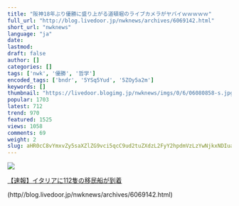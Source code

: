 ```yaml
---
title: "阪神18年ぶり優勝に盛り上がる道頓堀のライブカメラがヤバイｗｗｗｗｗ"
full_url: "http://blog.livedoor.jp/nwknews/archives/6069142.html"
short_url: "nwknews"
language: "ja"
date: 
lastmod: 
draft: false
author: []
categories: []
tags: ['nwk', '優勝', '哲学']
encoded_tags: ['bndr', '5YSq5Yud', '5ZOy5a2m']
keywords: []
thumbnail: "https://livedoor.blogimg.jp/nwknews/imgs/0/6/06080858-s.jpg"
popular: 1703
latest: 712
trend: 970
featured: 1525
views: 1058
comments: 69
weight: 2
slug: aHR0cC8vYmxvZy5saXZlZG9vci5qcC9ud2tuZXdzL2FyY2hpdmVzLzYwNjkxNDIuaHRtbA==
---
```


![](https://livedoor.blogimg.jp/nwknews/imgs/0/6/06080858-s.jpg)

<a target='_blank' href='http//matome-alpha.com/?eid=14781673'><p>【速報】イタリアに112隻の移民船が到着</p></a>

(http//blog.livedoor.jp/nwknews/archives/6069142.html)
